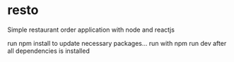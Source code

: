 # resto
Simple restaurant order application with node and reactjs

run npm install to update necessary packages...
run with npm run dev after all dependencies is installed

